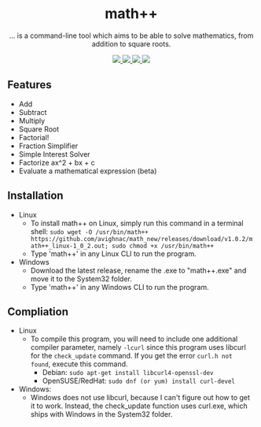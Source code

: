 <div align="center">
 <h1><center>math++</center></h1>
 <p>... is a command-line tool which aims to be able to solve mathematics, from addition to square roots.</p>
  <a href="https://github.com/avighnac/math_new/releases">
    <img src="https://img.shields.io/github/v/release/avighnac/math_new?include_prereleases&label=Latest%20Release" />
  </a>
  <a href="https://github.com/avighnac/math_new/actions/workflows/mathpp-tests.yml">
    <img src="https://github.com/avighnac/math_new/actions/workflows/mathpp-tests.yml/badge.svg?branch=main" />
  </a>
  <a href="https://github.com/avighnac/math_new/actions/workflows/codeql-analysis.yml">
    <img src="https://github.com/avighnac/math_new/actions/workflows/codeql-analysis.yml/badge.svg" />
  </a>
 <a href="https://github.com/avighnac/math_new/actions/workflows/linter.yml">
  <img src="https://github.com/avighnac/math_new/workflows/Lint%20Code%20Base/badge.svg" />
 </a>
</div>

## Features

- Add
- Subtract
- Multiply
- Square Root
- Factorial!
- Fraction Simplifier
- Simple Interest Solver
- Factorize ax^2 + bx + c
- Evaluate a mathematical expression (beta)

## Installation

* Linux
  * To install math++ on Linux, simply run this command in a terminal shell: `sudo wget -O /usr/bin/math++ https://github.com/avighnac/math_new/releases/download/v1.0.2/math++_linux-1_0_2.out; sudo chmod +x /usr/bin/math++`
  * Type 'math++' in any Linux CLI to run the program.
* Windows
  * Download the latest release, rename the .exe to "math++.exe" and move it to the System32 folder.
  * Type 'math++' in any Windows CLI to run the program.

## Compliation

* Linux
  * To compile this program, you will need to include one additional compiler parameter, namely `-lcurl` since this program uses libcurl for the `check_update` command. If you get the error `curl.h not found`, execute this command.
    * Debian: `sudo apt-get install libcurl4-openssl-dev`
    * OpenSUSE/RedHat: `sudo dnf (or yum) install curl-devel`
* Windows:
  * Windows does not use libcurl, because I can't figure out how to get it to work. Instead, the check_update function uses curl.exe, which ships with Windows in the System32 folder.
